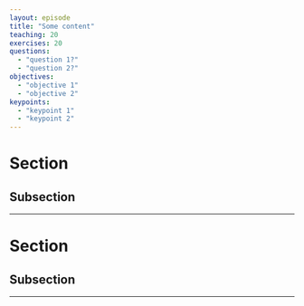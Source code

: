 ```yaml
---
layout: episode
title: "Some content"
teaching: 20
exercises: 20
questions:
  - "question 1?"
  - "question 2?"
objectives:
  - "objective 1"
  - "objective 2"
keypoints:
  - "keypoint 1"
  - "keypoint 2"
---
```


# Section 

## Subsection 
  
---

# Section 

## Subsection 
  
---

